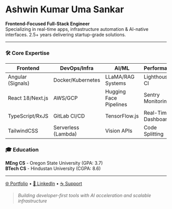 # Ashwin Kumar Uma Sankar
**Frontend-Focused Full-Stack Engineer**  
Specializing in real-time apps, infrastructure automation & AI-native interfaces. 2.5+ years delivering startup-grade solutions.

---

### 🛠️ Core Expertise
| **Frontend**          | **DevOps/Infra**           | **AI/ML**                | **Performance**          |
|------------------------|----------------------------|--------------------------|--------------------------|
| Angular (Signals)      | Docker/Kubernetes          | LLaMA/RAG Systems        | Lighthouse CI            |
| React 18/Next.js       | AWS/GCP                    | Hugging Face Pipelines   | Sentry Monitoring        |
| TypeScript/RxJS        | GitLab CI/CD               | TensorFlow.js            | Real-Time Dashboards     |
| TailwindCSS            | Serverless (Lambda)        | Vision APIs              | Code Splitting           |


### 🎓 Education  
**MEng CS** - Oregon State University (GPA: 3.7)  
**BTech CS** - Hindustan University (CGPA: 8.6)

---

[🌐 Portfolio](https://www.ashxinkumar.me/) • 
[👔 LinkedIn](https://linkedin.com/in/ashwinkumar99) • 
[☕ Support](https://buymeacoffee.com/itaxh1)

> *Building developer-first tools with AI acceleration and scalable infrastructure*
